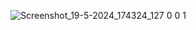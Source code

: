 ![Screenshot_19-5-2024_174324_127 0 0 1](https://github.com/Zhully18/html-construction-website/assets/147246540/5cf6764c-d692-42e3-9f5d-67993b8be634)
